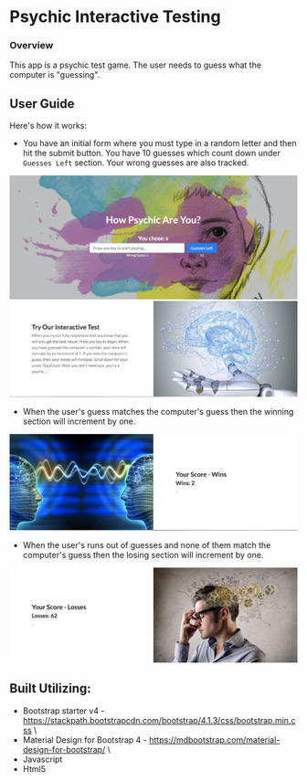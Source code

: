 # Psychic Interactive Testing

### Overview
This app is a psychic test game. The user needs to guess what the computer is "guessing". 

## User Guide
Here's how it works:

- You have an initial form where you must type in a random letter and then hit the submit button. You have 10 guesses which count down under ```Guesses Left``` section. Your wrong guesses are also tracked. 

![](ss1.png)
![](ss3.png)

- When the user's guess matches the computer's guess then the winning section will increment by one. 

![](ss4.png)

- When the user's runs out of guesses and none of them match the computer's guess then the losing section will increment by one. 

![](ss5.png)

## Built Utilizing: 

* Bootstrap starter v4 - <https://stackpath.bootstrapcdn.com/bootstrap/4.1.3/css/bootstrap.min.css> \
* Material Design for Bootstrap 4 - <https://mdbootstrap.com/material-design-for-bootstrap/> \
* Javascript 
* Html5






